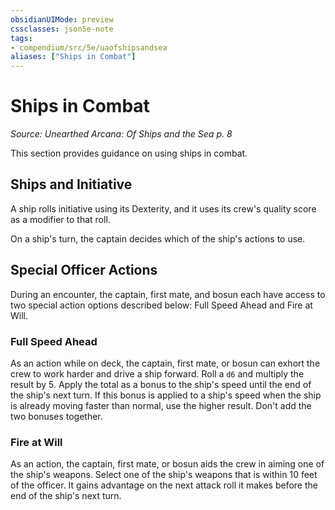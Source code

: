 ```yaml
---
obsidianUIMode: preview
cssclasses: json5e-note
tags:
- compendium/src/5e/uaofshipsandsea
aliases: ["Ships in Combat"]
---
```

# Ships in Combat
*Source: Unearthed Arcana: Of Ships and the Sea p. 8* 

This section provides guidance on using ships in combat.

## Ships and Initiative

A ship rolls initiative using its Dexterity, and it uses its crew's quality score as a modifier to that roll.

On a ship's turn, the captain decides which of the ship's actions to use.

## Special Officer Actions

During an encounter, the captain, first mate, and bosun each have access to two special action options described below: Full Speed Ahead and Fire at Will.

### Full Speed Ahead

As an action while on deck, the captain, first mate, or bosun can exhort the crew to work harder and drive a ship forward. Roll a `d6` and multiply the result by 5. Apply the total as a bonus to the ship's speed until the end of the ship's next turn. If this bonus is applied to a ship's speed when the ship is already moving faster than normal, use the higher result. Don't add the two bonuses together.

### Fire at Will

As an action, the captain, first mate, or bosun aids the crew in aiming one of the ship's weapons. Select one of the ship's weapons that is within 10 feet of the officer. It gains advantage on the next attack roll it makes before the end of the ship's next turn.